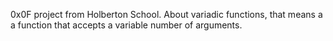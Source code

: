 0x0F project from Holberton School. About variadic functions, that means a
a function that accepts a variable number of arguments.